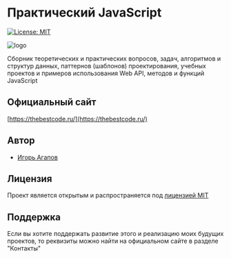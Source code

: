 # Практический JavaScript

[![License: MIT](https://img.shields.io/badge/License-MIT-blue.svg)](https://opensource.org/licenses/MIT)

![logo](https://thebestcode.ru/img/logo.png)

Сборник теоретических и практических вопросов, задач, алгоритмов и структур данных, паттернов (шаблонов) проектирования, учебных проектов и примеров использования Web API, методов и функций JavaScript

## Официальный сайт

[https://thebestcode.ru/](https://thebestcode.ru/)

## Автор

- [Игорь Агапов](https://github.com/harryheman)

## Лицензия

Проект является открытым и распространяется под [лицензией MIT](LICENSE)

## Поддержка

Если вы хотите поддержать развитие этого и реализацию моих будущих проектов, то реквизиты можно найти на официальном сайте в разделе "Контакты"
